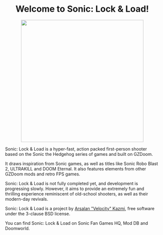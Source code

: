 <h1 align=center>Welcome to Sonic: Lock & Load!</h1>
<p align=center><img src="https://sonic-lockandload.github.io/Sonic-LockandLoadLogo.png" width=400px /></p>

Sonic: Lock & Load is a hyper-fast, action packed first-person shooter based on the Sonic the Hedgehog series of games and built on GZDoom.

It draws inspiration from Sonic games, as well as titles like Sonic Robo Blast 2, ULTRAKILL and DOOM Eternal. It also features elements from other GZDoom mods and retro FPS games.

Sonic: Lock & Load is not fully completed yet, and development is progressing slowly. However, it aims to provide an extremely fun and thrilling experience reminiscent of old-school shooters, as well as their modern-day revivals.

Sonic: Lock & Load is a project by [Arsalan "Velocity" Kazmi](https://github.com/that1m8head), free software under the 3-clause BSD license.

You can find Sonic: Lock & Load on Sonic Fan Games HQ, Mod DB and Doomworld.
